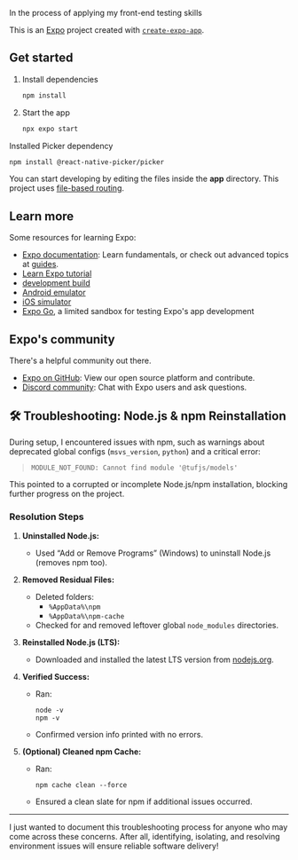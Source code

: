 
In the process of applying my front-end testing skills

This is an [Expo](https://expo.dev) project created with [`create-expo-app`](https://www.npmjs.com/package/create-expo-app).

## Get started

1. Install dependencies

   ```bash
   npm install
   ```

2. Start the app

   ```bash
   npx expo start
   ```

Installed Picker dependency
   ```bash
   npm install @react-native-picker/picker

   ```

You can start developing by editing the files inside the **app** directory. This project uses [file-based routing](https://docs.expo.dev/router/introduction).

## Learn more

Some resources for learning Expo:

- [Expo documentation](https://docs.expo.dev/): Learn fundamentals, or check out advanced topics at [guides](https://docs.expo.dev/guides).
- [Learn Expo tutorial](https://docs.expo.dev/tutorial/introduction/)
- [development build](https://docs.expo.dev/develop/development-builds/introduction/)
- [Android emulator](https://docs.expo.dev/workflow/android-studio-emulator/)
- [iOS simulator](https://docs.expo.dev/workflow/ios-simulator/)
- [Expo Go](https://expo.dev/go), a limited sandbox for testing Expo's app development

## Expo's community

There's a helpful community out there.

- [Expo on GitHub](https://github.com/expo/expo): View our open source platform and contribute.
- [Discord community](https://chat.expo.dev): Chat with Expo users and ask questions.



## 🛠️ Troubleshooting: Node.js & npm Reinstallation

During setup, I encountered issues with npm, such as warnings about deprecated global configs (`msvs_version`, `python`) and a critical error:

> `MODULE_NOT_FOUND: Cannot find module '@tufjs/models'`

This pointed to a corrupted or incomplete Node.js/npm installation, blocking further progress on the project.

### Resolution Steps

1. **Uninstalled Node.js:**
   - Used “Add or Remove Programs” (Windows) to uninstall Node.js (removes npm too).

2. **Removed Residual Files:**
   - Deleted folders:  
     - `%AppData%\npm`
     - `%AppData%\npm-cache`
   - Checked for and removed leftover global `node_modules` directories.

4. **Reinstalled Node.js (LTS):**
   - Downloaded and installed the latest LTS version from [nodejs.org](https://nodejs.org).

5. **Verified Success:**
   - Ran:
     ```
     node -v
     npm -v
     ```
   - Confirmed version info printed with no errors.

6. **(Optional) Cleaned npm Cache:**
   - Ran:
     ```
     npm cache clean --force
     ```
   - Ensured a clean slate for npm if additional issues occurred.

---
I just wanted to document this troubleshooting process for anyone who may come across these concerns. After all, identifying, isolating, and resolving environment issues will ensure reliable software delivery!